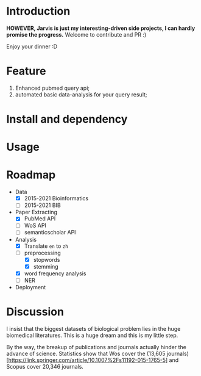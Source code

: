 # Introduction



**HOWEVER, Jarvis is just my interesting-driven side projects, I can hardly promise the progress.** Welcome to contribute and PR :)

Enjoy your dinner :D

# Feature

1. Enhanced pubmed query api;
2. automated basic data-analysis for your query result;



# Install and dependency

# Usage


# Roadmap
 + Data
   + [x] 2015-2021 Bioinformatics
   + [ ] 2015-2021 BIB
 + Paper Extracting
   + [x] PubMed API
   + [ ] WoS API
   + [ ] semanticscholar API 
 + Analysis
   + [x] Translate `en` to `zh`
   + [ ] preprocessing
     + [x] stopwords
     + [x] stemming
   + [x] word frequency analysis 
   + [ ] NER
 + Deployment
# Discussion
I insist that the biggest datasets of biological problem lies in the huge biomedical literatures. This is a huge dream and this is my little step.

By the way, the breakup of publications and journals actually hinder the advance of science. Statistics show that Wos cover the (13,605 journals)[https://link.springer.com/article/10.1007%2Fs11192-015-1765-5] and Scopus cover 20,346 journals.

